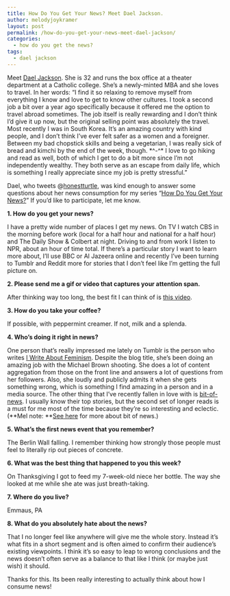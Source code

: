 ```yaml
---
title: How Do You Get Your News? Meet Dael Jackson.
author: melodyjoykramer
layout: post
permalink: /how-do-you-get-your-news-meet-dael-jackson/
categories:
  - how do you get the news?
tags:
  - dael jackson
---
```

Meet [Dael Jackson][1]. She is 32 and runs the box office at a theater department at a Catholic college. She’s a newly-minted MBA and she loves to travel. In her words: “I find it so relaxing to remove myself from everything I know and love to get to know other cultures. I took a second job a bit over a year ago specifically because it offered me the option to travel abroad sometimes. The job itself is really rewarding and I don&#8217;t think I&#8217;d give it up now, but the original selling point was absolutely the travel. Most recently I was in South Korea. It&#8217;s an amazing country with kind people, and I don&#8217;t think I&#8217;ve ever felt safer as a women and a foreigner. Between my bad chopstick skills and being a vegetarian, I was really sick of bread and kimchi by the end of the week, though. \*^-^\* I love to go hiking and read as well, both of which I get to do a bit more since I&#8217;m not independently wealthy. They both serve as an escape from daily life, which is something I really appreciate since my job is pretty stressful.”

Dael, who tweets @[honestturtle][1], was kind enough to answer some questions about her news consumption for my series “[How Do You Get Your News?][2]” If you’d like to participate, let me know.

**1. How do you get your news?**

I have a pretty wide number of places I get my news. On TV I watch CBS in the morning before work (local for a half hour and national for a half hour) and The Daily Show & Colbert at night. Driving to and from work I listen to NPR, about an hour of time total. If there&#8217;s a particular story I want to learn more about, I&#8217;ll use BBC or Al Jazeera online and recently I&#8217;ve been turning to Tumblr and Reddit more for stories that I don&#8217;t feel like I&#8217;m getting the full picture on.

**2. Please send me a gif or video that captures your attention span.**

After thinking way too long, the best fit I can think of is [this video][3].

**3. How do you take your coffee?**

If possible, with peppermint creamer. If not, milk and a splenda.

**4. Who&#8217;s doing it right in news?**

One person that&#8217;s really impressed me lately on Tumblr is the person who writes [I Write About Feminism][4]. Despite the blog title, she&#8217;s been doing an amazing job with the Michael Brown shooting. She does a lot of content aggregation from those on the front line and answers a lot of questions from her followers. Also, she loudly and publicly admits it when she gets something wrong, which is something I find amazing in a person and in a media source. The other thing that I&#8217;ve recently fallen in love with is [bit-of-news][5]. I usually know their top stories, but the second set of longer reads is a must for me most of the time because they&#8217;re so interesting and eclectic. (**Mel note: **[See here][6] for more about bit of news.)

**5. What&#8217;s the first news event that you remember?**

The Berlin Wall falling. I remember thinking how strongly those people must feel to literally rip out pieces of concrete.

**6. What was the best thing that happened to you this week?**

On Thanksgiving I got to feed my 7-week-old niece her bottle. The way she looked at me while she ate was just breath-taking.

**7. Where do you live?**

Emmaus, PA

**8. What do you absolutely hate about the news?**

That I no longer feel like anywhere will give me the whole story. Instead it&#8217;s what fits in a short segment and is often aimed to confirm their audience&#8217;s existing viewpoints. I think it&#8217;s so easy to leap to wrong conclusions and the news doesn&#8217;t often serve as a balance to that like I think (or maybe just wish) it should.

Thanks for this. Its been really interesting to actually think about how I consume news!

 [1]: https://twitter.com/honestturtle
 [2]: http://www.melodyjk.com/category/how-do-you-get-the-news/
 [3]: https://www.youtube.com/watch?v=Awf45u6zrP0
 [4]: http://iwriteaboutfeminism.tumblr.com/
 [5]: http://bitofnews.com/
 [6]: http://socialmediadesk.tumblr.com/post/101702955716/reddits-bit-of-new-bot